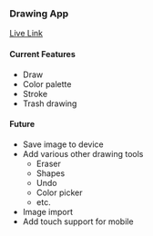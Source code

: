 ### Drawing App

<a href="https://fsiino.github.io/p5-project/">Live Link</a>

#### Current Features
* Draw
* Color palette
* Stroke
* Trash drawing

#### Future
* Save image to device
* Add various other drawing tools
  * Eraser
  * Shapes
  * Undo
  * Color picker
  * etc.
* Image import
* Add touch support for mobile